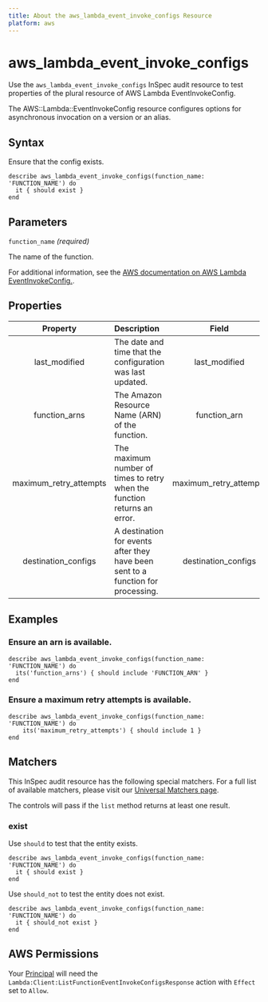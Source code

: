 ```yaml
---
title: About the aws_lambda_event_invoke_configs Resource
platform: aws
---
```


# aws_lambda_event_invoke_configs

Use the `aws_lambda_event_invoke_configs` InSpec audit resource to test properties of the plural resource of AWS Lambda EventInvokeConfig.

The AWS::Lambda::EventInvokeConfig resource configures options for asynchronous invocation on a version or an alias.

## Syntax

Ensure that the config exists.

    describe aws_lambda_event_invoke_configs(function_name: 'FUNCTION_NAME') do
      it { should exist }
    end

## Parameters

`function_name` _(required)_

The name of the function.

For additional information, see the [AWS documentation on AWS Lambda EventInvokeConfig.](https://docs.aws.amazon.com/AWSCloudFormation/latest/UserGuide/aws-resource-lambda-eventinvokeconfig.html).

## Properties

| Property | Description | Field |
| :---: | :--- | :---: |
| last_modified | The date and time that the configuration was last updated. | last_modified |
| function_arns | The Amazon Resource Name (ARN) of the function. | function_arn |
| maximum_retry_attempts | The maximum number of times to retry when the function returns an error. | maximum_retry_attempts |
| destination_configs | A destination for events after they have been sent to a function for processing. | destination_configs |

## Examples

### Ensure an arn is available.
    describe aws_lambda_event_invoke_configs(function_name: 'FUNCTION_NAME') do
      its('function_arns') { should include 'FUNCTION_ARN' }
    end

### Ensure a maximum retry attempts is available.
    describe aws_lambda_event_invoke_configs(function_name: 'FUNCTION_NAME') do
        its('maximum_retry_attempts') { should include 1 }
    end

## Matchers

This InSpec audit resource has the following special matchers. For a full list of available matchers, please visit our [Universal Matchers page](https://www.inspec.io/docs/reference/matchers/).

The controls will pass if the `list` method returns at least one result.

### exist

Use `should` to test that the entity exists.

    describe aws_lambda_event_invoke_configs(function_name: 'FUNCTION_NAME') do
      it { should exist }
    end

Use `should_not` to test the entity does not exist.

    describe aws_lambda_event_invoke_configs(function_name: 'FUNCTION_NAME') do
      it { should_not exist }
    end

## AWS Permissions

Your [Principal](https://docs.aws.amazon.com/IAM/latest/UserGuide/intro-structure.html#intro-structure-principal) will need the `Lambda:Client:ListFunctionEventInvokeConfigsResponse` action with `Effect` set to `Allow`.